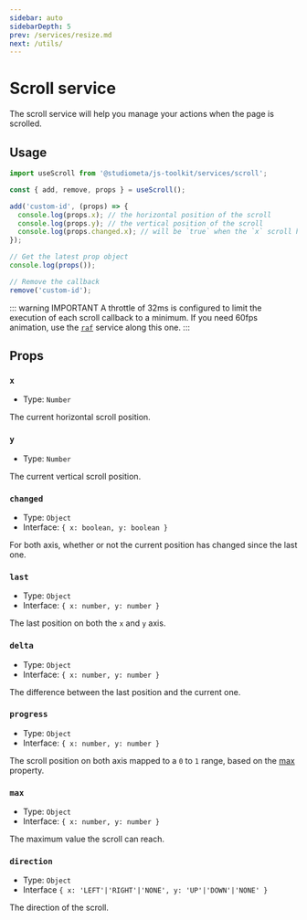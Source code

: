 ```yaml
---
sidebar: auto
sidebarDepth: 5
prev: /services/resize.md
next: /utils/
---
```


# Scroll service

The scroll service will help you manage your actions when the page is scrolled.

## Usage

```js
import useScroll from '@studiometa/js-toolkit/services/scroll';

const { add, remove, props } = useScroll();

add('custom-id', (props) => {
  console.log(props.x); // the horizontal position of the scroll
  console.log(props.y); // the vertical position of the scroll
  console.log(props.changed.x); // will be `true` when the `x` scroll has changed
});

// Get the latest prop object
console.log(props());

// Remove the callback
remove('custom-id');
```

::: warning IMPORTANT
A throttle of 32ms is configured to limit the execution of each scroll callback to a minimum. If you need 60fps animation, use the [`raf`](./raf.md) service along this one.
:::

## Props

### `x`

- Type: `Number`

The current horizontal scroll position.

### `y`

- Type: `Number`

The current vertical scroll position.

### `changed`

- Type: `Object`
- Interface: `{ x: boolean, y: boolean }`

For both axis, whether or not the current position has changed since the last one.

### `last`

- Type: `Object`
- Interface: `{ x: number, y: number }`

The last position on both the `x` and `y` axis.

### `delta`

- Type: `Object`
- Interface: `{ x: number, y: number }`

The difference between the last position and the current one.

### `progress`

- Type: `Object`
- Interface: `{ x: number, y: number }`

The scroll position on both axis mapped to a `0` to `1` range, based on the [max](#max) property.

### `max`

- Type: `Object`
- Interface: `{ x: number, y: number }`

The maximum value the scroll can reach.

### `direction`

- Type: `Object`
- Interface `{ x: 'LEFT'|'RIGHT'|'NONE', y: 'UP'|'DOWN'|'NONE' }`

The direction of the scroll.

